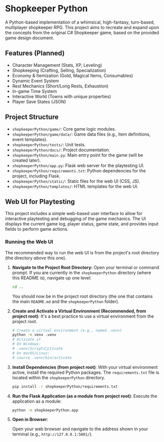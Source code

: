 # Shopkeeper Python

A Python-based implementation of a whimsical, high-fantasy, turn-based, multiplayer shopkeeper RPG.
This project aims to recreate and expand upon the concepts from the original C# Shopkeeper game, based on the provided game design document.

## Features (Planned)

*   Character Management (Stats, XP, Leveling)
*   Shopkeeping (Crafting, Selling, Specialization)
*   Economy & Itemization (Gold, Magical Items, Consumables)
*   Dynamic Event System
*   Rest Mechanics (Short/Long Rests, Exhaustion)
*   In-game Time System
*   Interactive World (Towns with unique properties)
*   Player Save States (JSON)

## Project Structure

*   `shopkeeperPython/game/`: Core game logic modules.
*   `shopkeeperPython/game/data/`: Game data files (e.g., item definitions, event templates).
*   `shopkeeperPython/tests/`: Unit tests.
*   `shopkeeperPython/docs/`: Project documentation.
*   `shopkeeperPython/main.py`: Main entry point for the game (will be created later).
*   `shopkeeperPython/app.py`: Flask web server for the playtesting UI.
*   `shopkeeperPython/requirements.txt`: Python dependencies for the project, including Flask.
*   `shopkeeperPython/static/`: Static files for the web UI (CSS, JS).
*   `shopkeeperPython/templates/`: HTML templates for the web UI.

## Web UI for Playtesting

This project includes a simple web-based user interface to allow for interactive playtesting and debugging of the game mechanics. The UI displays the current game log, player status, game state, and provides input fields to perform game actions.

### Running the Web UI

The recommended way to run the web UI is from the project's root directory (the directory *above* this one).


1.  **Navigate to the Project Root Directory:**
    Open your terminal or command prompt. If you are currently in the `shopkeeperPython` directory (where this README is), navigate up one level:
    ```bash
    cd ..

    ```
    You should now be in the project root directory (the one that contains the main `README.md` and the `shopkeeperPython` folder).


2.  **Create and Activate a Virtual Environment (Recommended, from project root)**:
    It's a best practice to use a virtual environment from the project root.

    ```bash
    # Create a virtual environment (e.g., named .venv)
    python -m venv .venv
    # Activate it
    # On Windows:
    # .venv\Scriptsctivate
    # On macOS/Linux:
    # source .venv/bin/activate
    ```


3.  **Install Dependencies (from project root)**:
    With your virtual environment active, install the required Python packages. The `requirements.txt` file is located within the `shopkeeperPython` directory.

    ```bash
    pip install -r shopkeeperPython/requirements.txt
    ```


4.  **Run the Flask Application (as a module from project root)**:
    Execute the application as a module:

    ```bash
    python -m shopkeeperPython.app
    ```


5.  **Open in Browser**:

    Open your web browser and navigate to the address shown in your terminal (e.g., `http://127.0.0.1:5001/`).
